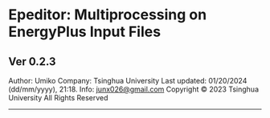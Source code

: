 # Epeditor: Multiprocessing on EnergyPlus Input Files
## Ver 0.2.3
Author: Umiko
Company: Tsinghua University
Last updated: 01/20/2024 (dd/mm/yyyy), 21:18.
Info: junx026@gmail.com
Copyright © 2023 Tsinghua University All Rights Reserved

---------------------